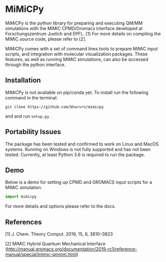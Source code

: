 # MiMiCPy
MiMiCPy is the python library for preparing and executing QM/MM simulations with the MiMiC CPMD/Gromacs interface developed at Forschungszentrum Juelich and EPFL. [1] For more details on compiling the MiMiC source code, please refer to [2].

MiMiCPy comes with a set of command lines tools to prepare MiMiC input scripts, and integration with molecular visualization packages. These features, as well as running MiMiC simulations, can also be accessed through the python interface.

## Installation
MiMiCPy is not available on pip/conda yet. To install run the following command in the terminal:
```
git clone https://github.com/bharurn/mimicpy
```
and and run ```setup.py``` .

## Portability Issues
The package has been tested and confirmed to work on Linux and MacOS systems. Running on Windows is not fully supported and has not been tested. Currently, at least Python 3.6 is required to run the package.

## Demo
Below is a demo for setting up CPMD and GROMACS input scripts for a MiMiC simulation:
```python
import mimicpy

```
For more details and options please refer to the docs.
 
## References
[1] J. Chem. Theory Comput. 2019, 15, 6, 3810–3823

[2] MiMiC Hybrid Quantum Mechanical Interface (http://manual.gromacs.org/documentation/2019-rc1/reference-manual/special/mimic-qmmm.html)
